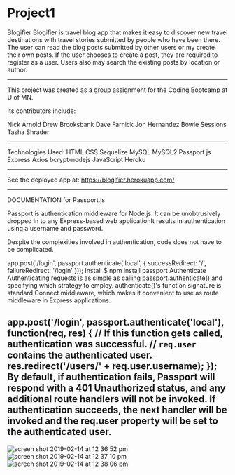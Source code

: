 # Project1

Blogifier 
Blogifier is travel blog app that makes it easy to discover new travel destinations with travel stories submitted by people who have been there. The user can read the blog posts submitted by other users or my create their own posts. If the user chooses to create a post, they are required to register as a user. Users also may search the existing posts by location or author.

-----------------------------------------------------

This project was created as a group assignment for the Coding Bootcamp at U of MN.

Its contributors include:

Nick Arnold
Drew Brooksbank
Dave Farnick
Jon Hernandez
Bowie Sessions
Tasha Shrader

-----------------------------------------------------

Technologies Used:
HTML
CSS
Sequelize
MySQL
MySQL2
Passport.js
Express
Axios
bcrypt-nodejs
JavaScript
Heroku

-----------------------------------------------------

See the deployed app at:
https://blogifier.herokuapp.com/

-----------------------------------------------------

DOCUMENTATION for Passport.js

Passport is authentication middleware for Node.js. It can be unobtrusively dropped in to any Express-based web applicationIt results in authentication using a username and password.

Despite the complexities involved in authentication, code does not have to be complicated.

app.post('/login', passport.authenticate('local', { successRedirect: '/',
                                                    failureRedirect: '/login' }));
Install
$ npm install passport
Authenticate
Authenticating requests is as simple as calling passport.authenticate() and specifying which strategy to employ. authenticate()'s function signature is standard Connect middleware, which makes it convenient to use as route middleware in Express applications.

app.post('/login',
  passport.authenticate('local'),
  function(req, res) {
    // If this function gets called, authentication was successful.
    // `req.user` contains the authenticated user.
    res.redirect('/users/' + req.user.username);
  });
By default, if authentication fails, Passport will respond with a 401 Unauthorized status, and any additional route handlers will not be invoked. If authentication succeeds, the next handler will be invoked and the req.user property will be set to the authenticated user.
-----------------------------------------------------

![screen shot 2019-02-14 at 12 36 52 pm](https://user-images.githubusercontent.com/46514256/52810195-a335a280-3057-11e9-9a29-f1168def1dd6.png)
![screen shot 2019-02-14 at 12 37 10 pm](https://user-images.githubusercontent.com/46514256/52810196-a335a280-3057-11e9-898d-856e930f875b.png)
![screen shot 2019-02-14 at 12 38 06 pm](https://user-images.githubusercontent.com/46514256/52810197-a335a280-3057-11e9-9671-f5bc59b7f885.png)

